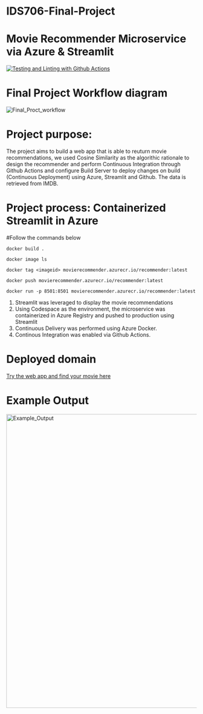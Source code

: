 # IDS706-Final-Project
# Movie Recommender Microservice via Azure & Streamlit

[![Testing and Linting with Github Actions](https://github.com/Yayunyun/ids706-final/actions/workflows/main.yml/badge.svg)](https://github.com/Yayunyun/ids706-final/actions/workflows/main.yml)


# Final Project Workflow diagram
![Final_Proct_workflow](https://user-images.githubusercontent.com/112578755/208226954-fea32706-0883-4f95-96e1-02f59e2e3fc0.jpg)

# Project purpose:

The project aims to build a web app that is able to reuturn movie recommendations, we used Cosine Similarity as the algorithic rationale to design the recommender and perform Continuous Integration through Github Actions and configure Build Server to deploy changes on build (Continuous Deployment) using Azure, Streamlit and Github. The data is retrieved from IMDB. 

# Project process: Containerized Streamlit in Azure

#Follow the commands below

`docker build .`

`docker image ls`

`docker tag <imageid> movierecommender.azurecr.io/recommender:latest`

`docker push movierecommender.azurecr.io/recommender:latest`

`docker run -p 8501:8501 movierecommender.azurecr.io/recommender:latest`

1. Streamlit was leveraged to display the movie recommendations
2. Using Codespace as the environment, the microservice was containerized in Azure Registry and pushed to production using Streamlit
3. Continuous Delivery was performed using Azure Docker.
4. Continous Integration was enabled via Github Actions.


# Deployed domain
[Try the web app and find your movie here](https://recommender-movie.azurewebsites.net)

# Example Output

<img width="775" alt="Example_Output" src="https://user-images.githubusercontent.com/112578755/208225518-11e2c62c-3b7b-467b-a001-e0d520ea34af.png">


